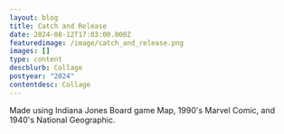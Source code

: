 ```yaml
---
layout: blog
title: Catch and Release
date: 2024-08-12T17:03:00.000Z
featuredimage: /image/catch_and_release.png
images: []
type: content
descblurb: Collage
postyear: "2024"
contentdesc: Collage
---
```

Made using Indiana Jones Board game Map, 1990's Marvel Comic, and 1940's National Geographic.
